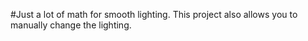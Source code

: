 #Just a lot of math for smooth lighting. This project also allows you to manually change the lighting.
